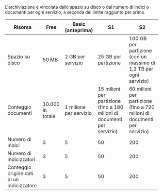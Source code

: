 L'archiviazione è vincolata dallo spazio su disco o dal numero di indici o documenti per ogni servizio, a seconda del limite raggiunto per primo.

| Risorsa | Free | Basic (anteprima) | S1 | S2 |
| --- | --- | --- | --- | --- |
| Spazio su disco |50 MB |2 GB per servizio |25 GB per partizione |100 GB per partizione (con un massimo di 1,2 TB per ogni servizio) |
| Conteggio documenti |10\.000 in totale |1 milione per servizio |15 milioni per partizione (fino a 180 milioni di documenti per servizio) |60 milioni per partizione (fino a 720 milioni di documenti per servizio) |
| Numero di indici |3 |5 |50 |200 |
| Numero di indicizzatori |3 |5 |50 |200 |
| Conteggio origine dati di un indicizzatore |3 |5 |50 |200 |

<!---HONumber=AcomDC_0601_2016-->